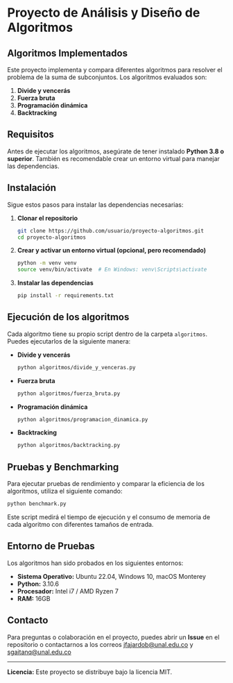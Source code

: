 # Proyecto de Análisis y Diseño de Algoritmos

## Algoritmos Implementados

Este proyecto implementa y compara diferentes algoritmos para resolver el problema de la suma de subconjuntos. Los algoritmos evaluados son:

1. **Divide y vencerás**
2. **Fuerza bruta**
3. **Programación dinámica**
4. **Backtracking**

## Requisitos

Antes de ejecutar los algoritmos, asegúrate de tener instalado **Python 3.8 o superior**. También es recomendable crear un entorno virtual para manejar las dependencias.

## Instalación

Sigue estos pasos para instalar las dependencias necesarias:

1. **Clonar el repositorio**

   ```sh
   git clone https://github.com/usuario/proyecto-algoritmos.git
   cd proyecto-algoritmos
   ```

2. **Crear y activar un entorno virtual (opcional, pero recomendado)**

   ```sh
   python -m venv venv
   source venv/bin/activate  # En Windows: venv\Scripts\activate
   ```

3. **Instalar las dependencias**

   ```sh
   pip install -r requirements.txt
   ```

## Ejecución de los algoritmos

Cada algoritmo tiene su propio script dentro de la carpeta `algoritmos`. Puedes ejecutarlos de la siguiente manera:

- **Divide y vencerás**

  ```sh
  python algoritmos/divide_y_venceras.py
  ```

- **Fuerza bruta**

  ```sh
  python algoritmos/fuerza_bruta.py
  ```

- **Programación dinámica**

  ```sh
  python algoritmos/programacion_dinamica.py
  ```

- **Backtracking**

  ```sh
  python algoritmos/backtracking.py
  ```

## Pruebas y Benchmarking

Para ejecutar pruebas de rendimiento y comparar la eficiencia de los algoritmos, utiliza el siguiente comando:

```sh
python benchmark.py
```

Este script medirá el tiempo de ejecución y el consumo de memoria de cada algoritmo con diferentes tamaños de entrada.

## Entorno de Pruebas

Los algoritmos han sido probados en los siguientes entornos:

- **Sistema Operativo:** Ubuntu 22.04, Windows 10, macOS Monterey
- **Python:** 3.10.6
- **Procesador:** Intel i7 / AMD Ryzen 7
- **RAM:** 16GB

## Contacto

Para preguntas o colaboración en el proyecto, puedes abrir un **Issue** en el repositorio o contactarnos a los correos jfajardob@unal.edu.co y sgaitanq@unal.edu.co

---

**Licencia:** Este proyecto se distribuye bajo la licencia MIT.
